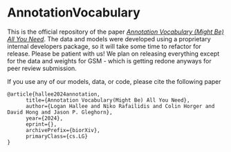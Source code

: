 # AnnotationVocabulary

This is the official repository of the paper [_Annotation Vocabulary (Might Be) All You Need_](https://doi.org/10.1101/2024.07.30.605924). The data and models were developed using a proprietary internal developers package, so it will take some time to refactor for release. Please be patient with us! We plan on releasing everything except for the data and weights for GSM - which is getting redone anyways for peer review submission. 


If you use any of our models, data, or code, please cite the following paper
```
@article{hallee2024annotation,
      title={Annotation Vocabulary(Might Be) All You Need}, 
      author={Logan Hallee and Niko Rafailidis and Colin Horger and David Hong and Jason P. Gleghorn},
      year={2024},
      eprint={},
      archivePrefix={biorXiv},
      primaryClass={cs.LG}
}
```
